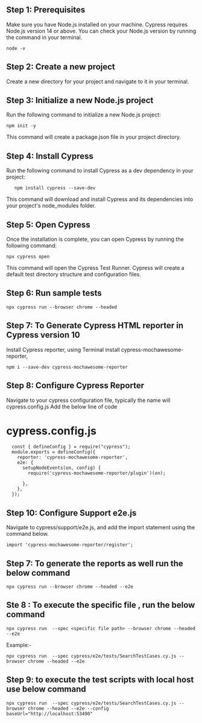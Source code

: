 ## Step 1: Prerequisites
Make sure you have Node.js installed on your machine. Cypress requires Node.js version 14 or above. You can check your Node.js version by running the command in your terminal.
```
node -v
```
## Step 2: Create a new project
Create a new directory for your project and navigate to it in your terminal.

## Step 3: Initialize a new Node.js project
Run the following command to initialize a new Node.js project:
```
npm init -y
```
This command will create a package.json file in your project directory.
## Step 4: Install Cypress
Run the following command to install Cypress as a dev dependency in your project:
```
   npm install cypress --save-dev
```
This command will download and install Cypress and its dependencies into your project's node_modules folder.
## Step 5: Open Cypress
Once the installation is complete, you can open Cypress by running the following command:
```
npx cypress open
```
This command will open the Cypress Test Runner. Cypress will create a default test directory structure and configuration files.

## Step 6: Run sample tests
```
npx cypress run --browser chrome --headed
```

## Step 7: To Generate Cypress HTML reporter in Cypress version 10

Install  Cypress reporter, using Terminal install cypress-mochawesome-reporter,
```
npm i --save-dev cypress-mochawesome-reporter
```

## Step 8:  Configure Cypress Reporter
Navigate to your cypress configuration file, typically the name will cypress.config.js
Add the below line of code

  # cypress.config.js
  ```
    const { defineConfig } = require("cypress");
    module.exports = defineConfig({
      reporter: 'cypress-mochawesome-reporter',
      e2e: {
        setupNodeEvents(on, config) {
          require('cypress-mochawesome-reporter/plugin')(on);

        },
      },
    });

  ```

## Step 10: Configure Support e2e.js
Navigate to cypress/support/e2e.js, and add the import statement using the command below.
```
import 'cypress-mochawesome-reporter/register';
```

## Step 7: To generate the reports as well run the below command
```
npx cypress run --browser chrome --headed --e2e
```

## Ste 8 : To execute the specific file , run the below command
```
npx cypress run  --spec <specific file path> --browser chrome --headed --e2e
```
Example:-
```
npx cypress run  --spec cypress/e2e/tests/SearchTestCases.cy.js --browser chrome --headed --e2e
```
## Step 9: to execute the test scripts with local host use below command
```
npx cypress run  --spec cypress/e2e/tests/SearchTestCases.cy.js --browser chrome --headed --e2e --config baseUrl="http://localhost:53490"
```